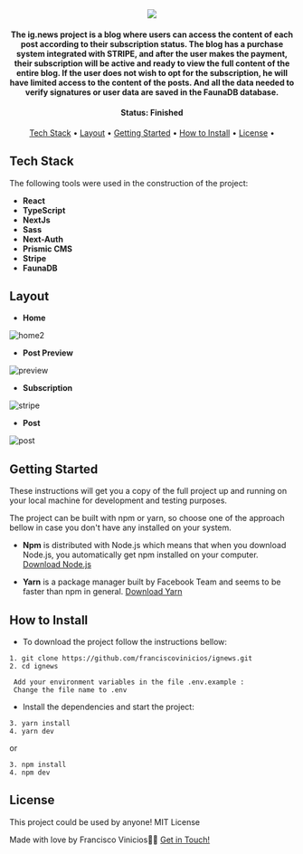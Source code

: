 <div align="center">
  <img src="https://user-images.githubusercontent.com/78514869/155884948-b73fd8f2-7c28-4b8f-b95e-5080ce168c55.svg" />
</div>


<h4 align="center">  
  The ig.news project is a blog where users can access the content of each post according to their subscription status.
  The blog has a purchase system integrated with STRIPE, and after the user makes the payment, their subscription will be active 
  and ready to view the full content of the entire blog. If the user does not wish to opt for the subscription, he will have 
  limited access to the content of the posts. And all the data needed to verify signatures or user data are saved in the FaunaDB database.
</h4>

<h4 align="center"> 
	 Status: Finished
</h4>


<p align="center">
 <a href="#tech-stack">Tech Stack</a> • 
 <a href="#layout">Layout</a> • 
 <a href="#getting-started">Getting Started</a> • 
 <a href="#how-to-install">How to Install</a> • 
 <a href="#license">License</a> • 
</p>


## Tech Stack

The following tools were used in the construction of the project:

-   **React**
-   **TypeScript**
-   **NextJs**
-   **Sass**
-   **Next-Auth**
-   **Prismic CMS**
-   **Stripe**
-   **FaunaDB**

## Layout

* **Home**

![home2](https://user-images.githubusercontent.com/78514869/155884931-aa33e86e-2e11-4190-be3d-1ffc423acd7f.png)


* **Post Preview**

![preview](https://user-images.githubusercontent.com/78514869/155884930-c06ab378-639c-49e1-a6a6-6e873722acfa.png)


* **Subscription**

![stripe](https://user-images.githubusercontent.com/78514869/155884929-9745eb04-cc92-47f3-92f6-f18226d79a99.png)

* **Post**

![post](https://user-images.githubusercontent.com/78514869/155884926-4189fb3c-f8e4-44d0-9552-f2c2d84dbd71.png)


## Getting Started

These instructions will get you a copy of the full project up and running on your local machine for development and testing purposes.

The project can be built with npm or yarn, so choose one of the approach bellow in case you don't have any installed on your system.

* **Npm** is distributed with Node.js which means that when you download Node.js, you automatically get npm installed on your computer. [Download Node.js](https://nodejs.org/en/download/)

* **Yarn** is a package manager built by Facebook Team and seems to be faster than npm in general.  [Download Yarn](https://yarnpkg.com/en/docs/install)


## How to Install

* To download the project follow the instructions bellow:

```
1. git clone https://github.com/franciscovinicios/ignews.git
2. cd ignews
```

```
 Add your environment variables in the file .env.example :
 Change the file name to .env
```


* Install the dependencies and start the project:

```
3. yarn install
4. yarn dev

```

or

```
3. npm install
4. npm dev
```



## License

This project could be used by anyone! MIT License

Made with love by Francisco Vinicios👋🏽 [Get in Touch!](https://www.linkedin.com/in/franciscoviniciosti/)
